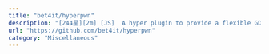 ```yaml
---
title: "bet4it/hyperpwn"
description: "[244星][2m] [JS]  A hyper plugin to provide a flexible GDB GUI with the help of GEF, pwndbg or peda"
url: "https://github.com/bet4it/hyperpwn"
category: "Miscellaneous"
---
```

